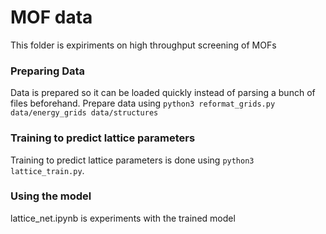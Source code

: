 # MOF data
This folder is expiriments on high throughput screening of MOFs

### Preparing Data

Data is prepared so it can be loaded quickly instead of parsing a bunch of files beforehand.
Prepare data using `python3 reformat_grids.py data/energy_grids data/structures`

### Training to predict lattice parameters

Training to predict lattice parameters is done using `python3 lattice_train.py`.

### Using the model

lattice_net.ipynb is experiments with the trained model